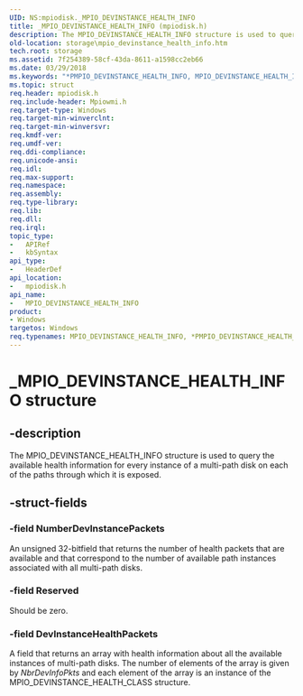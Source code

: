 ```yaml
---
UID: NS:mpiodisk._MPIO_DEVINSTANCE_HEALTH_INFO
title: _MPIO_DEVINSTANCE_HEALTH_INFO (mpiodisk.h)
description: The MPIO_DEVINSTANCE_HEALTH_INFO structure is used to query the available health information for every instance of a multi-path disk on each of the paths through which it is exposed.
old-location: storage\mpio_devinstance_health_info.htm
tech.root: storage
ms.assetid: 7f254389-58cf-43da-8611-a1598cc2eb66
ms.date: 03/29/2018
ms.keywords: "*PMPIO_DEVINSTANCE_HEALTH_INFO, MPIO_DEVINSTANCE_HEALTH_INFO, MPIO_DEVINSTANCE_HEALTH_INFO structure [Storage Devices], PMPIO_DEVINSTANCE_HEALTH_INFO, PMPIO_DEVINSTANCE_HEALTH_INFO structure pointer [Storage Devices], _MPIO_DEVINSTANCE_HEALTH_INFO, mpiodisk/MPIO_DEVINSTANCE_HEALTH_INFO, mpiodisk/PMPIO_DEVINSTANCE_HEALTH_INFO, storage.mpio_devinstance_health_info, structs-scsibus_4e13f03b-88d3-4ab7-a2a8-5b4064b4edd2.xml"
ms.topic: struct
req.header: mpiodisk.h
req.include-header: Mpiowmi.h
req.target-type: Windows
req.target-min-winverclnt: 
req.target-min-winversvr: 
req.kmdf-ver: 
req.umdf-ver: 
req.ddi-compliance: 
req.unicode-ansi: 
req.idl: 
req.max-support: 
req.namespace: 
req.assembly: 
req.type-library: 
req.lib: 
req.dll: 
req.irql: 
topic_type:
-	APIRef
-	kbSyntax
api_type:
-	HeaderDef
api_location:
-	mpiodisk.h
api_name:
-	MPIO_DEVINSTANCE_HEALTH_INFO
product:
- Windows
targetos: Windows
req.typenames: MPIO_DEVINSTANCE_HEALTH_INFO, *PMPIO_DEVINSTANCE_HEALTH_INFO
---
```


# _MPIO_DEVINSTANCE_HEALTH_INFO structure


## -description


The MPIO_DEVINSTANCE_HEALTH_INFO structure is used to query the available health information for every instance of a multi-path disk on each of the paths through which it is exposed.


## -struct-fields




### -field NumberDevInstancePackets

An unsigned 32-bitfield that returns the number of health packets that are available and that correspond to the number of available path instances associated with all multi-path disks.


### -field Reserved

Should be zero.


### -field DevInstanceHealthPackets

A field that returns an array with health information about all the available instances of multi-path disks. The number of elements of the array is given by <i>NbrDevInfoPkts</i> and each element of the array is an instance of the MPIO_DEVINSTANCE_HEALTH_CLASS structure.

